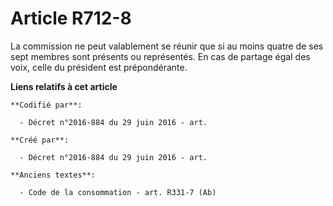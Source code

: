 # Article R712-8

La commission ne peut valablement se réunir que si au moins quatre de ses sept membres sont présents ou représentés. En cas
de partage égal des voix, celle du président est prépondérante.

**Liens relatifs à cet article**

	**Codifié par**:

	  - Décret n°2016-884 du 29 juin 2016 - art.

	**Créé par**:

	  - Décret n°2016-884 du 29 juin 2016 - art.

	**Anciens textes**:

	  - Code de la consommation - art. R331-7 (Ab)
